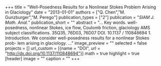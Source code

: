 +++
title = "Well-Posedness Results for a Nonlinear Stokes Problem Arising in Glaciology"
date = "2013-01-01"
authors = ["Q. Chen","M. Gunzburger","M. Perego"]
publication_types = ["2"]
publication = "_SIAM J. Math. Anal._"
publication_short = ""
abstract = "... Key words. well-posedness, nonlinear Stokes, ice flow, Coulomb friction, glaciology AMS subject classifications. 35Q35, 76D03, 76D07 DOI. 10.1137 / 110848694 1. Introduction. We consider well-posedness results for a nonlinear Stokes prob- lem arising in glaciology. ..."
image_preview = ""
selected = false
projects = []
url_custom = [{name = "DOI", url = "http://dx.doi.org/10.1137/110848694"}]
math = true
highlight = true
[header]
image = ""
caption = ""
+++

